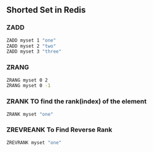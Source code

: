 
## Shorted Set in Redis

### ZADD

```sh
ZADD myset 1 "one"
ZADD myset 2 "two"
ZADD myset 3 "three"
```

### ZRANG
```sh
ZRANG myset 0 2
ZRANG myset 0 -1
```

### ZRANK TO find the rank(index) of the element 

```sh
ZRANK myset "one"
```

### ZREVREANK To Find Reverse Rank
```sh
ZREVRANK myset "one"
```